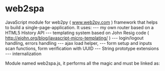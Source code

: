 # web2spa

JavaScript module for web2py ( www.web2py.com ) framework that helps to build a single-page-application.
It uses:
---  my own router based on a HTML5 History API
---  templating system based on John Resig code ( http://ejohn.org/blog/javascript-micro-templating/ )
---  login/logout handling, errors handling
---  ajax load helper,
---  form setup and inputs scan functions, form verification with UUID
---  String prototype extensions
---  internalization

Module named web2spa.js, it performs all the magic and must be linked as:
<script src="{{=URL('static','js/web2spa.js')}}"></script>
